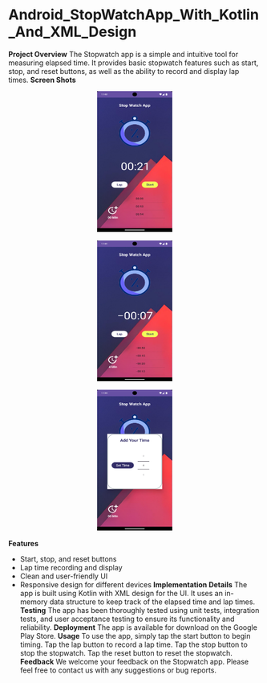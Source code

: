 # Android_StopWatchApp_With_Kotlin_And_XML_Design
**Project Overview**
The Stopwatch app is a simple and intuitive tool for measuring elapsed time. It provides basic stopwatch features such as start, stop, and reset buttons, as well as the ability to record and display lap times.
**Screen Shots**

<p align="center"><img src="app/src/main/res/drawable/screenshot_11.jpg" width="150" height="280"></p>
<p align="center"><img src="app/src/main/res/drawable/screenshot_12.jpg" width="150" height="280" ></p>
<p align="center"><img src="app/src/main/res/drawable/screenshot_13.jpg" width="150" height="280"></p>

**Features**
* Start, stop, and reset buttons
* Lap time recording and display
* Clean and user-friendly UI
* Responsive design for different devices
  **Implementation Details**
  The app is built using Kotlin with XML design for the UI. It uses an in-memory data structure to keep track of the elapsed time and lap times.
  **Testing**
  The app has been thoroughly tested using unit tests, integration tests, and user acceptance testing to ensure its functionality and reliability.
  **Deployment**
  The app is available for download on the Google Play Store.
  **Usage**
  To use the app, simply tap the start button to begin timing. Tap the lap button to record a lap time. Tap the stop button to stop the stopwatch. Tap the reset button to reset the stopwatch.
  **Feedback**
  We welcome your feedback on the Stopwatch app. Please feel free to contact us with any suggestions or bug reports.
